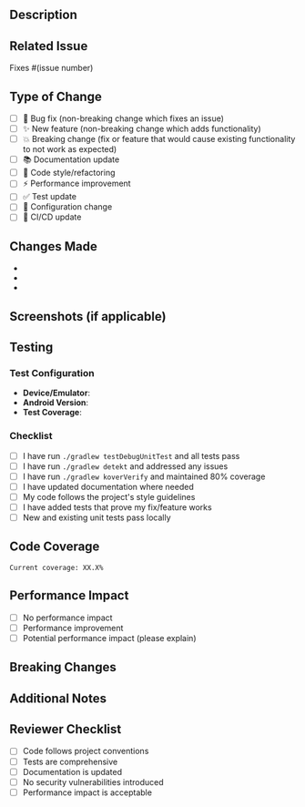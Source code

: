 ## Description
<!-- Provide a brief description of the changes in this PR -->

## Related Issue
<!-- Link to the issue this PR addresses -->
Fixes #(issue number)

## Type of Change
<!-- Mark the relevant option with an "x" -->
- [ ] 🐛 Bug fix (non-breaking change which fixes an issue)
- [ ] ✨ New feature (non-breaking change which adds functionality)
- [ ] 💥 Breaking change (fix or feature that would cause existing functionality to not work as expected)
- [ ] 📚 Documentation update
- [ ] 🎨 Code style/refactoring
- [ ] ⚡ Performance improvement
- [ ] ✅ Test update
- [ ] 🔧 Configuration change
- [ ] 🚀 CI/CD update

## Changes Made
<!-- List the specific changes made in this PR -->
- 
- 
- 

## Screenshots (if applicable)
<!-- Add screenshots to help explain your changes -->

## Testing
<!-- Describe the tests you ran to verify your changes -->

### Test Configuration
- **Device/Emulator**: 
- **Android Version**: 
- **Test Coverage**: 

### Checklist
- [ ] I have run `./gradlew testDebugUnitTest` and all tests pass
- [ ] I have run `./gradlew detekt` and addressed any issues
- [ ] I have run `./gradlew koverVerify` and maintained 80% coverage
- [ ] I have updated documentation where needed
- [ ] My code follows the project's style guidelines
- [ ] I have added tests that prove my fix/feature works
- [ ] New and existing unit tests pass locally

## Code Coverage
<!-- Paste coverage report or percentage -->
```
Current coverage: XX.X%
```

## Performance Impact
<!-- Describe any performance implications -->
- [ ] No performance impact
- [ ] Performance improvement
- [ ] Potential performance impact (please explain)

## Breaking Changes
<!-- List any breaking changes and migration steps if applicable -->

## Additional Notes
<!-- Any additional information that reviewers should know -->

## Reviewer Checklist
<!-- For reviewers -->
- [ ] Code follows project conventions
- [ ] Tests are comprehensive
- [ ] Documentation is updated
- [ ] No security vulnerabilities introduced
- [ ] Performance impact is acceptable